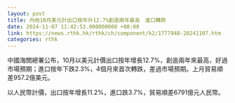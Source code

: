 ```yaml
---
layout: post
title: 內地10月美元計出口按年升12.7%創逾兩年最高　進口轉跌
date: 2024-11-07 11:42:53.000000000 +08:00
link: https://news.rthk.hk/rthk/ch/component/k2/1777948-20241107.htm
categories: rthk
---
```


中國海關總署公布，10月以美元計價出口按年增長12.7%，創逾兩年來最高，好過市場預期；進口按年下跌2.3%，4個月來首次轉跌，差過市場預期。上月貿易順差957.2億美元。

以人民幣計價，出口按年增長11.2%，進口跌3.7%，貿易順差6791億元人民幣。
